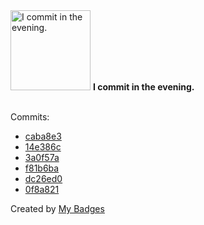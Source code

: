 <img src="https://my-badges.github.io/my-badges/evening-commits.png" alt="I commit in the evening." title="I commit in the evening." width="128">
<strong>I commit in the evening.</strong>
<br><br>

Commits:

- <a href="https://github.com/qoomon/zsh-lazyload/commit/caba8e321ece802bce055e6d9af65a6651be0aa9">caba8e3</a>
- <a href="https://github.com/qoomon/banking-swift-messages-java/commit/14e386cb84f97ae8a6cf02c96aa699229095ee19">14e386c</a>
- <a href="https://github.com/qoomon/sandbox/commit/3a0f57a60f990275b07b5012d21ca3d099f9b1f4">3a0f57a</a>
- <a href="https://github.com/qoomon/sandbox/commit/f81b6ba50a6488df518962a7853e790d3748c724">f81b6ba</a>
- <a href="https://github.com/qoomon/sandbox/commit/dc26ed07db2cfc060153675c9c68cdc74471c372">dc26ed0</a>
- <a href="https://github.com/qoomon/sandbox/commit/0f8a8211fc2878fdd2f8d8d29bf3200bd7d1a646">0f8a821</a>


Created by <a href="https://github.com/my-badges/my-badges">My Badges</a>